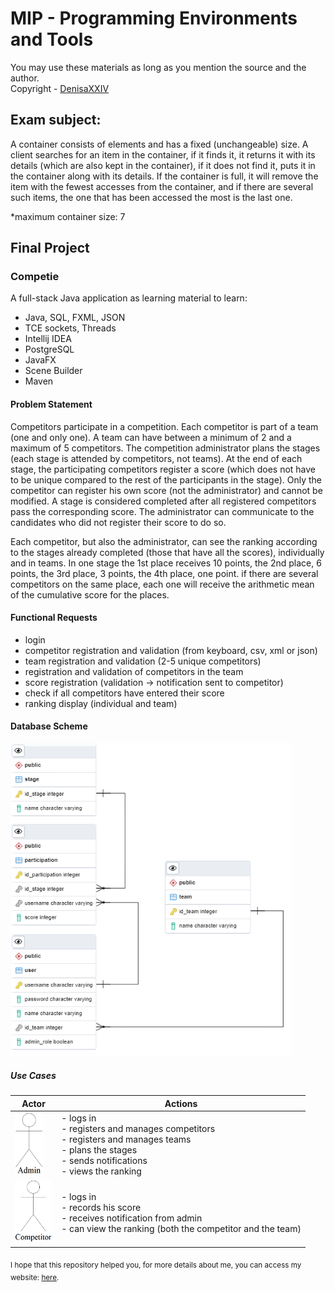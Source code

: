 # MIP - Programming Environments and Tools

You may use these materials as long as you mention the source and the author. <br>
Copyright - [DenisaXXIV](https://github.com/DenisaXXIV)

## Exam subject:

A container consists of elements and has a fixed (unchangeable) size. A client searches for an item in the container, if it finds it, it returns it with its details (which are also kept in the container), if it does not find it, puts it in the container along with its details. If the container is full, it will remove the item with the fewest accesses from the container, and if there are several such items, the one that has been accessed the most is the last one.

*maximum container size: 7

## Final Project

### Competie

A full-stack Java application as learning material to learn:

- Java, SQL, FXML, JSON
- TCE sockets, Threads
- Intellij IDEA
- PostgreSQL
- JavaFX
- Scene Builder
- Maven

#### Problem Statement

Competitors participate in a competition. Each competitor is part of a team (one and only one). A team can have between a minimum of 2 and a maximum of 5 competitors. The competition administrator plans the stages (each stage is attended by competitors, not teams). At the end of each stage, the participating competitors register a score (which does not have to be unique compared to the rest of the participants in the stage). Only the competitor can register his own score (not the administrator) and cannot be modified. A stage is considered completed after all registered competitors pass the corresponding score. The administrator can communicate to the candidates who did not register their score to do so.

Each competitor, but also the administrator, can see the ranking according to the stages already completed (those that have all the scores), individually and in teams. In one stage the 1st place receives 10 points, the 2nd place, 6 points, the 3rd place, 3 points, the 4th place, one point. if there are several competitors on the same place, each one will receive the arithmetic mean of the cumulative score for the places.

#### Functional Requests

- login
- competitor registration and validation (from keyboard, csv, xml or json)
- team registration and validation (2-5 unique competitors)
- registration and validation of competitors in the team
- score registration (validation -> notification sent to competitor)
- check if all competitors have entered their score
- ranking display (individual and team)

#### Database Scheme
<img src="https://github.com/DenisaXXIV/FMI-UniTBv/blob/master/Year_2/Semester_I/MIP-Programming_Environments_and_Tools/Competie/Images/db.png" height="500px">

##### Use Cases
| Actor | Actions |
|--|--|
| <img src="https://github.com/DenisaXXIV/FMI-UniTBv/blob/master/Year_2/Semester_I/MIP-Programming_Environments_and_Tools/Competie/Images/admin_actor.png" height="100px"> | - logs in <br/>- registers and manages competitors <br/>- registers and manages teams <br/>- plans the stages <br/>- sends notifications <br/>- views the ranking |
| <img src="https://github.com/DenisaXXIV/FMI-UniTBv/blob/master/Year_2/Semester_I/MIP-Programming_Environments_and_Tools/Competie/Images/competitor_actor.png" height="100px"> | - logs in<br/>- records his score<br/>- receives notification from admin<br/>- can view the ranking (both the competitor and the team)   |

<sub>I hope that this repository helped you, for more details about me, you can access my website: [here](https://denisa-vasile.info/).</sub>
